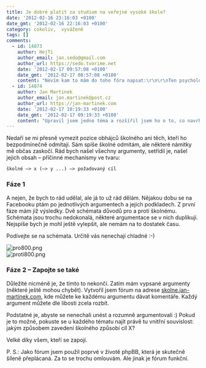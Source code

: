```yaml
---
title: Je dobré platit za studium na veřejné vysoké škole?
date: '2012-02-16 23:16:03 +0100'
date_gmt: '2012-02-16 22:16:03 +0100'
category: cokoliv,  vyváženě
tags: []
comments:
  - id: 14873
    author: HejTi
    author_email: jan.sedo@gmail.com
    author_url: https://sedo.tvorime.net
    date: '2012-02-17 09:57:08 +0100'
    date_gmt: '2012-02-17 08:57:08 +0100'
    content: "Nevím kam to mám do toho fóra napsat:\r\n\r\nTen psychologický účinek bych ještě rozvedl, že\r\n1, lidi se na školu nezapíšou kvůli tomu aby si snížili daňové odvody\r\n2, lidi si rozmyslí, jestli opravdu VŠ chtějí studovat a nepůjdou tam jen proto, že tam jde mnoho spolužáků a protože se jim jen nechce jít ještě do práce atd."
  - id: 14874
    author: Jan Martinek
    author_email: jan.martinek@post.cz
    author_url: https://jan-martinek.com
    date: '2012-02-17 10:19:33 +0100'
    date_gmt: '2012-02-17 09:19:33 +0100'
    content: "Upravil jsem jedno téma a rozšířil jsem ho o to, co navrhuješ.\r\n\r\nhttps://skolne.jan-martinek.com/viewtopic.php?f=4&t=16&p=16#p16"
---
```

<p>Nedaří se mi přesně vymezit pozice obhájců školného ani těch, kteří ho bezpodmínečně odmítají. Sám spíše školné odmítám, ale některé námitky mě občas zaskočí. Rád bych našel všechny argumenty, setřídil je, našel jejich obsah – příčinné mechanismy ve tvaru:</p>
<p><code>školné —> x (—> y ...) —> požadovaný cíl</code></p>
<h3>Fáze 1</h3>
<p>A nejen, že bych to rád udělal, ale já to už rád dělám. Nějakou dobu se na Facebooku ptám po jednotlivých argumentech a jejich podkladech. Z první fáze mám již výsledky. Dvě schémata důvodů pro a proti školnému. Schémata jsou trochu nedokonalá, některé argumentace se v nich duplikují. Nejspíše bych je mohl ještě vylepšit, ale nemám na to dostatek času.</p>
<p>Podívejte se na schémata. Určitě vás nenechají chladné :-)</p>
<p><img src='/assets/migrated/wp-uploads/2012/02/pro800.png' alt='pro800.png' /><br />
<img src='/assets/migrated/wp-uploads/2012/02/proti800.png' alt='proti800.png' /></p>
<h3>Fáze 2 – Zapojte se také</h3>
<p>Důležité nicméně je, že tímto to nekončí. Zatím mám vypsané argumenty (některé ještě mohou chybět). Vytvořil jsem fórum na adrese <a href="https://skolne.jan-martinek.com">skolne.jan-martinek.com</a>, kde můžete ke každému argumentu dávat komentáře. Každý argument můžete dle libosti zcela rozbít. </p>
<p>Podstatné je, abyste se nenechali unést a rozumně argumentovali :) Pokud je to možné, pokuste se u každého tématu najít právě tu vnitřní souvislost: jakým způsobem zavedení školného způsobí cíl X?</p>
<p>Velké díky všem, kteří se zapojí.</p>
<p>P. S.: Jako fórum jsem použil poprvé v životě phpBB, která je skutečně šíleně přeplácaná. Za to se trochu omlouvám. Ale jinak je fórum funkční.</p>
